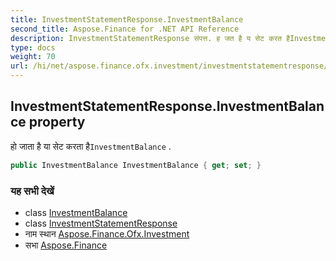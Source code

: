 ```yaml
---
title: InvestmentStatementResponse.InvestmentBalance
second_title: Aspose.Finance for .NET API Reference
description: InvestmentStatementResponse संपत्त. ह जत है य सेट करत हैInvestmentBalance .
type: docs
weight: 70
url: /hi/net/aspose.finance.ofx.investment/investmentstatementresponse/investmentbalance/
---
```

## InvestmentStatementResponse.InvestmentBalance property

हो जाता है या सेट करता है`InvestmentBalance` .

```csharp
public InvestmentBalance InvestmentBalance { get; set; }
```

### यह सभी देखें

* class [InvestmentBalance](../../investmentbalance/)
* class [InvestmentStatementResponse](../)
* नाम स्थान [Aspose.Finance.Ofx.Investment](../../investmentstatementresponse/)
* सभा [Aspose.Finance](../../../)



